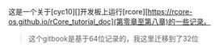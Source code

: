 这是一个关于[cyc10][]开发板上运行[rcore][https://rcore-os.github.io/rCore_tutorial_doc](第零章至第八章)的一些记录。

> 这个gitbook是基于64位记录的，我这里迁移到了32位




